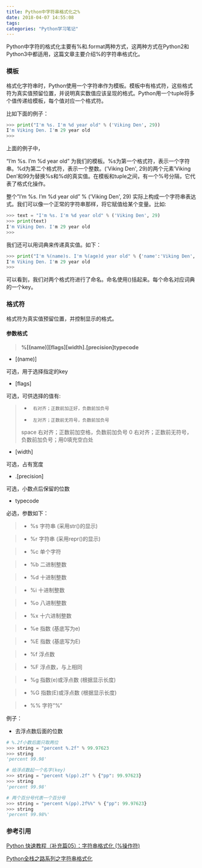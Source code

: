 ```yaml
---
title: Python中字符串格式化之%
date: 2018-04-07 14:55:08
tags:
categories: "Python学习笔记"
---
```


Python中字符的格式化主要有%和.format两种方式，这两种方式在Python2和Python3中都适用，这篇文章主要介绍%的字符串格式化。

### 模板

格式化字符串时，Python使用一个字符串作为模板。模板中有格式符，这些格式符为真实值预留位置，并说明真实数值应该呈现的格式。Python用一个tuple将多个值传递给模板，每个值对应一个格式符。

比如下面的例子：

```python
>>> print("I'm %s. I'm %d year old" % ('Viking Den', 29))
I'm Viking Den. I'm 29 year old
>>>
```

上面的例子中，

“I’m %s. I’m %d year old” 为我们的模板。%s为第一个格式符，表示一个字符串。%d为第二个格式符，表示一个整数。('Viking Den', 29)的两个元素’Viking Den’和99为替换%s和%d的真实值。在模板和tuple之间，有一个%号分隔，它代表了格式化操作。

整个”I’m %s. I’m %d year old” % ('Viking Den', 29) 实际上构成一个字符串表达式。我们可以像一个正常的字符串那样，将它赋值给某个变量。比如:

```python
>>> text = "I'm %s. I'm %d year old" % ('Viking Den', 29)
>>> print(text)
I'm Viking Den. I'm 29 year old
>>> 
```

我们还可以用词典来传递真实值。如下：

```python
>>> print("I'm %(name)s. I'm %(age)d year old" % {'name':'Viking Den','age':29})
I'm Viking Den. I'm 29 year old
>>>
```

可以看到，我们对两个格式符进行了命名。命名使用()括起来。每个命名对应词典的一个key。

### 格式符

格式符为真实值预留位置，并控制显示的格式。

#### 参数格式

>**%[(name)][flags][width].[precision]typecode**

* [(name)]

可选，用于选择指定的key

* [flags]

可选，可供选择的值有:

>+	    右对齐；正数前加正好，负数前加负号
>-	    左对齐；正数前无符号，负数前加负号
>space	右对齐；正数前加空格，负数前加负号
>0	    右对齐；正数前无符号，负数前加负号；用0填充空白处

* [width]

可选，占有宽度

* .[precision]

可选，小数点后保留的位数

* typecode

必选，参数如下：

>* %s    字符串 (采用str()的显示)

>* %r    字符串 (采用repr()的显示)

>* %c    单个字符

>* %b    二进制整数

>* %d    十进制整数

>* %i    十进制整数

>* %o    八进制整数

>* %x    十六进制整数

>* %e    指数 (基底写为e)

>* %E    指数 (基底写为E)

>* %f    浮点数

>* %F    浮点数，与上相同

>* %g    指数(e)或浮点数 (根据显示长度)

>* %G    指数(E)或浮点数 (根据显示长度)

>* %%    字符”%”

例子：

* 去浮点数后面的位数

```python
# %.2f小数后面只取两位
>>> string = "percent %.2f" % 99.97623
>>> string
'percent 99.98'

# 给浮点数起一个名字(key)
>>> string = "percent %(pp).2f" % {"pp": 99.97623}
>>> string
'percent 99.98'

# 两个百分号代表一个百分号
>>> string = "percent %(pp).2f%%" % {"pp": 99.97623}
>>> string
'percent 99.98%'
```

### 参考引用

[Python 快速教程（补充篇05）：字符串格式化 (%操作符)](http://python.jobbole.com/82673/)

[Python全栈之路系列之字符串格式化](https://segmentfault.com/a/1190000008285514)